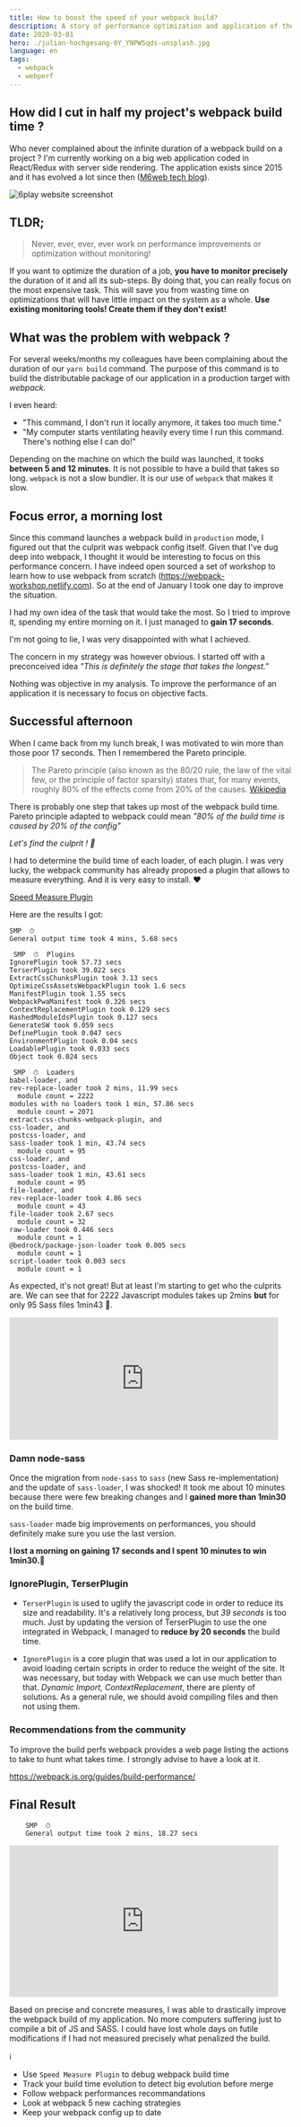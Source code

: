 ```yaml
---
title: How to boost the speed of your webpack build?
description: A story of performance optimization and application of the Pareto principle to a webpack build that has become far too long.
date: 2020-03-01
hero: ./julian-hochgesang-0Y_YNPW5qds-unsplash.jpg
language: en
tags:
  - webpack
  - webperf
---
```


## How did I cut in half my project's webpack build time ?

Who never complained about the infinite duration of a webpack build on a project ?
I'm currently working on a big web application coded in React/Redux with server side rendering.
The application exists since 2015 and it has evolved a lot since then ([M6web tech blog](https://tech.m6web.fr/)).

![6play website screenshot](6play.png)

## TLDR;

> Never, ever, ever, ever work on performance improvements or optimization without monitoring!

If you want to optimize the duration of a job, **you have to monitor precisely** the duration of it and all its sub-steps.
By doing that, you can really focus on the most expensive task.
This will save you from wasting time on optimizations that will have little impact on the system as a whole.
**Use existing monitoring tools! Create them if they don't exist!**

## What was the problem with webpack ?

For several weeks/months my colleagues have been complaining about the duration of our `yarn build` command.
The purpose of this command is to build the distributable package of our application in a production target with _webpack_.

I even heard:

- "This command, I don't run it locally anymore, it takes too much time."
- "My computer starts ventilating heavily every time I run this command. There's nothing else I can do!"

Depending on the machine on which the build was launched, it tooks **between 5 and 12 minutes**.
It is not possible to have a build that takes so long.
`webpack` is not a slow bundler.
It is our use of `webpack` that makes it slow.

## Focus error, a morning lost

Since this command launches a webpack build in `production` mode, I figured out that the culprit was webpack config itself.
Given that I've dug deep into webpack, I thought it would be interesting to focus on this performance concern.
I have indeed open sourced a set of workshop to learn how to use webpack from scratch (https://webpack-workshop.netlify.com).
So at the end of January I took one day to improve the situation.

I had my own idea of the task that would take the most. So I tried to improve it, spending my entire morning on it.
I just managed to **gain 17 seconds**.

I'm not going to lie, I was very disappointed with what I achieved.

The concern in my strategy was however obvious.
I started off with a preconceived idea _"This is definitely the stage that takes the longest."_

Nothing was objective in my analysis.
To improve the performance of an application it is necessary to focus on objective facts.

## Successful afternoon

When I came back from my lunch break, I was motivated to win more than those poor 17 seconds.
Then I remembered the Pareto principle.

> The Pareto principle (also known as the 80/20 rule, the law of the vital few, or the principle of factor sparsity) states that, for many events, roughly 80% of the effects come from 20% of the causes.
> [Wikipedia](https://en.wikipedia.org/wiki/Pareto_principle)

There is probably one step that takes up most of the webpack build time.
Pareto principle adapted to webpack could mean _"80% of the build time is caused by 20% of the config"_

_Let's find the culprit ! 🎉_

I had to determine the build time of each loader, of each plugin.
I was very lucky, the webpack community has already proposed a plugin that allows to measure everything.
And it is very easy to install. ♥️

[Speed Measure Plugin](https://www.npmjs.com/package/speed-measure-webpack-plugin)

Here are the results I got:

```text
SMP  ⏱
General output time took 4 mins, 5.68 secs

 SMP  ⏱  Plugins
IgnorePlugin took 57.73 secs
TerserPlugin took 39.022 secs
ExtractCssChunksPlugin took 3.13 secs
OptimizeCssAssetsWebpackPlugin took 1.6 secs
ManifestPlugin took 1.55 secs
WebpackPwaManifest took 0.326 secs
ContextReplacementPlugin took 0.129 secs
HashedModuleIdsPlugin took 0.127 secs
GenerateSW took 0.059 secs
DefinePlugin took 0.047 secs
EnvironmentPlugin took 0.04 secs
LoadablePlugin took 0.033 secs
Object took 0.024 secs

 SMP  ⏱  Loaders
babel-loader, and
rev-replace-loader took 2 mins, 11.99 secs
  module count = 2222
modules with no loaders took 1 min, 57.86 secs
  module count = 2071
extract-css-chunks-webpack-plugin, and
css-loader, and
postcss-loader, and
sass-loader took 1 min, 43.74 secs
  module count = 95
css-loader, and
postcss-loader, and
sass-loader took 1 min, 43.61 secs
  module count = 95
file-loader, and
rev-replace-loader took 4.86 secs
  module count = 43
file-loader took 2.67 secs
  module count = 32
raw-loader took 0.446 secs
  module count = 1
@bedrock/package-json-loader took 0.005 secs
  module count = 1
script-loader took 0.003 secs
  module count = 1
```

As expected, it's not great!
But at least I'm starting to get who the culprits are.
We can see that for 2222 Javascript modules takes up 2mins **but** for only 95 Sass files 1min43 🤣.

<iframe src="https://giphy.com/embed/PjNx7g5jtLyJtvDohb" width="480" height="218" frameBorder="0" class="giphy-embed" allowFullScreen></iframe>

### Damn node-sass

Once the migration from `node-sass` to `sass` (new Sass re-implementation) and the update of `sass-loader`, I was shocked!
It took me about 10 minutes because there were few breaking changes and I **gained more than 1min30** on the build time.

`sass-loader` made big improvements on performances, you should definitely make sure you use the last version.

**I lost a morning on gaining 17 seconds and I spent 10 minutes to win 1min30.🤣**

### IgnorePlugin, TerserPlugin

- `TerserPlugin` is used to uglify the javascript code in order to reduce its size and readability. It's a relatively long process, but _39 seconds_ is too much.
  Just by updating the version of TerserPlugin to use the one integrated in Webpack, I managed to **reduce by 20 seconds** the build time.

- `IgnorePlugin` is a core plugin that was used a lot in our application to avoid loading certain scripts in order to reduce the weight of the site.
  It was necessary, but today with Webpack we can use much better than that. _Dynamic Import, ContextReplacement_, there are plenty of solutions. As a general rule, we should avoid compiling files and then not using them.

### Recommendations from the community

To improve the build perfs webpack provides a web page listing the actions to take to hunt what takes time.
I strongly advise to have a look at it.

https://webpack.js.org/guides/build-performance/

## Final Result

```text
    SMP  ⏱
    General output time took 2 mins, 18.27 secs
```

<iframe src="https://giphy.com/embed/3rUbeDiLFMtAOIBErf" width="480" height="270" frameBorder="0" class="giphy-embed" allowFullScreen></iframe>

Based on precise and concrete measures, I was able to drastically improve the webpack build of my application.
No more computers suffering just to compile a bit of JS and SASS.
I could have lost whole days on futile modifications if I had not measured precisely what penalized the build.

ℹ️

- Use `Speed Measure Plugin` to debug webpack build time
- Track your build time evolution to detect big evolution before merge
- Follow webpack performances recommandations
- Look at webpack 5 new caching strategies
- Keep your webpack config up to date
